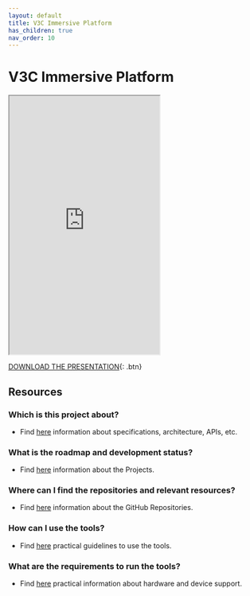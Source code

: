 ```yaml
---
layout: default
title: V3C Immersive Platform
has_children: true
nav_order: 10
---
```


# V3C Immersive Platform
<iframe width="60%" height="520" src="https://drive.google.com/file/d/14diIIl503hnVZhabz4B8Y25mCWvbYS3w/preview"></iframe>

[DOWNLOAD THE PRESENTATION](https://drive.google.com/file/d/14diIIl503hnVZhabz4B8Y25mCWvbYS3w/preview){: .btn} 

## Resources

### Which is this project about?
* Find [here](./under-development.html) information about specifications, architecture, APIs, etc.

### What is the roadmap and development status?
* Find [here](./projects.html) information about the Projects.
 
### Where can I find the repositories and relevant resources?
* Find [here](./repositories.html) information about the GitHub Repositories.

### How can I use the tools?
* Find [here](./tutorials.html) practical guidelines to use the tools.

### What are the requirements to run the tools?
* Find [here](./requirements.html) practical information about hardware and device support. 
